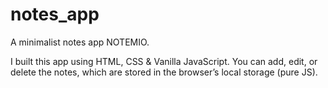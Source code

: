 # notes_app
A minimalist notes app NOTEMIO.

I built this app using HTML, CSS & Vanilla JavaScript. You can add, edit, or delete the notes, which are stored in the browser’s local storage (pure JS).
